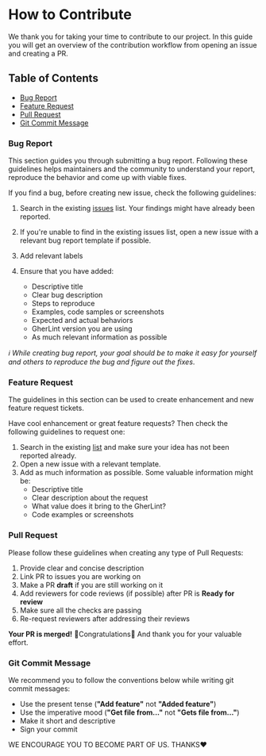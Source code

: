 # How to Contribute

We thank you for taking your time to contribute to our project. In this guide you will get an overview of the contribution workflow from opening an issue and creating a PR.

## Table of Contents

-   [Bug Report](#bug-report)
-   [Feature Request](#feature-request)
-   [Pull Request](#pull-request)
-   [Git Commit Message](#git-commit-message)

### Bug Report

This section guides you through submitting a bug report. Following these guidelines helps maintainers and the community to understand your report, reproduce the behavior and come up with viable fixes.

If you find a bug, before creating new issue, check the following guidelines:

1. Search in the existing [issues](https://github.com/gherlint/gherlint/issues) list. Your findings might have already been reported.
2. If you're unable to find in the existing issues list, open a new issue with a relevant bug report template if possible.
3. Add relevant labels
4. Ensure that you have added:

    - Descriptive title
    - Clear bug description
    - Steps to reproduce
    - Examples, code samples or screenshots
    - Expected and actual behaviors
    - GherLint version you are using
    - As much relevant information as possible

_:information_source: While creating bug report, your goal should be to make it easy for yourself and others to reproduce the bug and figure out the fixes_.

### Feature Request

The guidelines in this section can be used to create enhancement and new feature request tickets.

Have cool enhancement or great feature requests? Then check the following guidelines to request one:

1. Search in the existing [list](https://github.com/gherlint/gherlint/issues) and make sure your idea has not been reported already.
2. Open a new issue with a relevant template.
3. Add as much information as possible. Some valuable information might be:
    - Descriptive title
    - Clear description about the request
    - What value does it bring to the GherLint?
    - Code examples or screenshots

### Pull Request

Please follow these guidelines when creating any type of Pull Requests:

1. Provide clear and concise description
2. Link PR to issues you are working on
3. Make a PR **draft** if you are still working on it
4. Add reviewers for code reviews (if possible) after PR is **Ready for review**
5. Make sure all the checks are passing
6. Re-request reviewers after addressing their reviews

**Your PR is merged!** :tada:Congratulations:tada: And thank you for your valuable effort.

### Git Commit Message

We recommend you to follow the conventions below while writing git commit messages:

-   Use the present tense (**"Add feature"** not **"Added feature"**)
-   Use the imperative mood (**"Get file from..."** not **"Gets file from..."**)
-   Make it short and descriptive
-   Sign your commit

WE ENCOURAGE YOU TO BECOME PART OF US. THANKS:heart:

